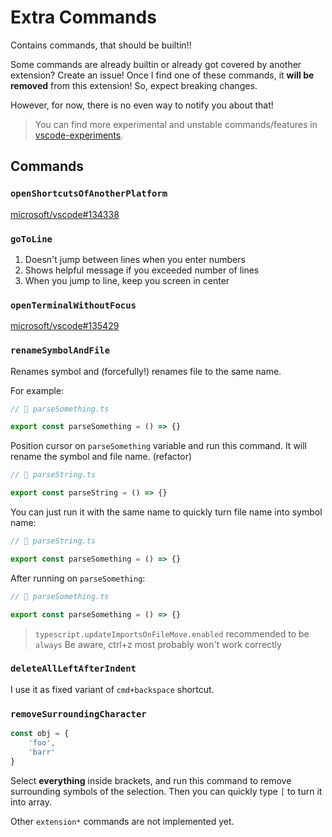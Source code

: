 # Extra Commands

Contains commands, that should be builtin!!

Some commands are already builtin or already got covered by another extension? Create an issue! Once I find one of these commands, it **will be removed** from this extension! So, expect breaking changes.

However, for now, there is no even way to notify you about that!

> You can find more experimental and unstable commands/features in [vscode-experiments](https://github.com/zardoy/vscode-experiments).

## Commands

### `openShortcutsOfAnotherPlatform`

[microsoft/vscode#134338](https://github.com/microsoft/vscode/issues/134338)

### `goToLine`

1. Doesn't jump between lines when you enter numbers
2. Shows helpful message if you exceeded number of lines
3. When you jump to line, keep you screen in center

### `openTerminalWithoutFocus`

[microsoft/vscode#135429](https://github.com/microsoft/vscode/issues/135429)

### `renameSymbolAndFile`

Renames symbol and (forcefully!) renames file to the same name.

For example:

```ts
// 📁 parseSomething.ts

export const parseSomething = () => {}
```

Position cursor on `parseSomething` variable and run this command. It will rename the symbol and file name. (refactor)

```ts
// 📁 parseString.ts

export const parseString = () => {}
```

You can just run it with the same name to quickly turn file name into symbol name:

```ts
// 📁 parseString.ts

export const parseSomething = () => {}
```

After running on `parseSomething`:

```ts
// 📁 parseSomething.ts

export const parseSomething = () => {}
```

> `typescript.updateImportsOnFileMove.enabled` recommended to be `always`
> Be aware, ctrl+z most probably won't work correctly

### `deleteAllLeftAfterIndent`

I use it as fixed variant of `cmd+backspace` shortcut.

### `removeSurroundingCharacter`

```ts
const obj = {
    'foo',
    'barr'
}
```

Select **everything** inside brackets, and run this command to remove surrounding symbols of the selection. Then you can quickly type `[` to turn it into array.

Other `extension*` commands are not implemented yet.
